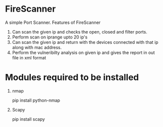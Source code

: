 # FireScanner
A simple Port Scanner. 
Features of FireScanner
  1) Can scan the given ip and checks the open, closed and filter ports. 
  2) Perform scan on iprange upto 20 ip's 
  3) Can scan the given ip and return with the devices connected with that ip along with mac address. 
  4) Perform the vulneribilty analysis on given ip and gives the report in out file in xml format

# Modules required to be installed

1) nmap

   pip install python-nmap

2) Scapy

   pip install scapy






















